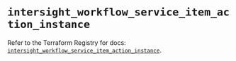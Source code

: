 # `intersight_workflow_service_item_action_instance`

Refer to the Terraform Registry for docs: [`intersight_workflow_service_item_action_instance`](https://registry.terraform.io/providers/ciscodevnet/intersight/1.0.71/docs/resources/workflow_service_item_action_instance).
